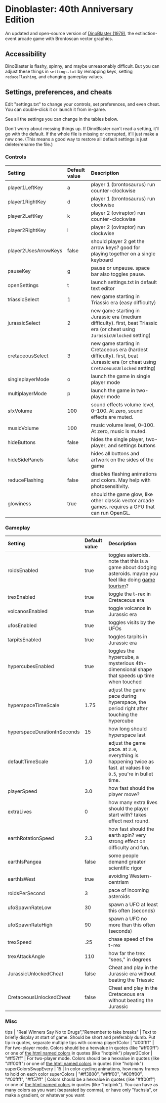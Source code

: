 # Dinoblaster: 40th Anniversary Edition
An updated and open-source version of [DinoBlaster (1979)](http://store.steampowered.com/app/653960/DinoBlaster/), the extinction-event arcade game with Brontoscan vector graphics.

## Accessibility
DinoBlaster is flashy, spinny, and maybe unreasonably difficult. But you can adjust these things in `settings.txt` by remapping keys, setting `reduceFlashing`, and changing gameplay values.

## Settings, preferences, and cheats
Edit "settings.txt" to change your controls, set preferences, and even cheat. You can double-click it or launch it from in-game.

See all the settings you can change in the tables below.

Don't worry about messing things up. If DinoBlaster can't read a setting, it'll go with the default. If the whole file is missing or corrupted, it'll just make a new one. (This means a good way to restore all default settings is just delete/rename the file.)

### Controls
Setting | Default value  | Description
:--- |:---|:---
player1LeftKey | a | player 1 (brontosaurus) run counter-clockwise
player1RightKey | d | player 1 (brontosaurus) run clockwise
player2LeftKey | k | player 2 (oviraptor) run counter-clockwise
player2RightKey | l | player 2 (oviraptor) run clockwise
player2UsesArrowKeys | false | should player 2 get the arrow keys? good for playing together on a single keyboard
pauseKey | g | pause or unpause. space bar also toggles pause.
openSettings | t | launch settings.txt in default text editor
triassicSelect | 1 | new game starting in Triassic era (easy difficulty)
jurassicSelect | 2 | new game starting in Jurassic era (medium difficulty). first, beat Triassic era (or cheat using `JurassicUnlocked` setting)
cretaceousSelect | 3 | new game starting in Cretaceous era (hardest difficulty). first, beat Jurassic era (or cheat using `CretaceousUnlocked` setting)
singleplayerMode | o | launch the game in single player mode
multiplayerMode | p | launch the game in two-player mode
sfxVolume | 100 | sound effects volume level, 0–100. At zero, sound effects are muted. 
musicVolume | 100 | music volume level, 0–100. At zero, music is muted. 
hideButtons | false | hides the single player, two-player, and settings buttons
hideSidePanels | false | hides all buttons and artwork on the sides of the game
reduceFlashing | false | disables flashing animations and colors. May help with photosensitivity.
glowiness | true | should the game glow, like other classic vector arcade games. requires a GPU that can run OpenGL.

### Gameplay
Setting | Default value | Description
:--- |:---|:---
roidsEnabled | true | toggles asteroids. note that this is a game about dodging asteroids. maybe you feel like doing [game tourism](http://vectorpoem.com/tourism/)?
trexEnabled | true | toggle the t-rex in Cretaceous era
volcanosEnabled | true | toggle volcanos in Jurassic era
ufosEnabled | true | toggles visits by the UFOs
tarpitsEnabled | true | toggles tarpits in Jurassic era
hypercubesEnabled | true | toggles the hypercube, a mysterious 4th-dimensional shape that speeds up time when touched
hyperspaceTimeScale | 1.75 | adjust the game pace during hyperspace, the period right after touching the hypercube
hyperspaceDurationInSeconds | 15 | how long should hyperspace last
defaultTimeScale | 1.0 | adjust the game pace. at `2.0`, everything is happening twice as fast. at values like `0.5`, you're in bullet time.
playerSpeed | 3.0 | how fast should the player move?
extraLives | 0 | how many extra lives should the player start with? takes effect next round.
earthRotationSpeed | 2.3 | how fast should the earth spin? very strong effect on difficulty and fun.
earthIsPangea | false | some people demand greater scientific rigor
earthIsWest | true | avoiding Western-centrism
roidsPerSecond | 3 | pace of incoming asteroids
ufoSpawnRateLow | 30 | spawn a UFO at least this often (seconds)
ufoSpawnRateHigh | 90 | spawn a UFO no more than this often (seconds)
trexSpeed | .25 | chase speed of the t-rex
trexAttackAngle | 110 | how far the trex "sees," in degrees
JurassicUnlockedCheat | false | Cheat and play in the Jurassic era without beating the Triassic
CretaceousUnlockedCheat | false | Cheat and play in the Cretaceous era without beating the Jurassic

### Misc
tips | "Real Winners Say No to Drugs","Remember to take breaks" | Text to briefly display at start of game. Should be short and preferably dumb. Put tip in quotes, separate multiple tips with comma
player1Color | "#00ffff" | For two-player mode. Colors should be a hexvalue in quotes (like "#ff00ff") or one of [the html named colors](https://en.wikipedia.org/wiki/Web_colors#Extended_colors) in quotes (like "hotpink")
player2Color | "#ff57ff" | For two-player mode. Colors should be a hexvalue in quotes (like "#ff00ff") or one of [the html named colors](https://en.wikipedia.org/wiki/Web_colors#Extended_colors) in quotes (like "hotpink")
superColorsSwapEvery | 15 | In color-cycling animations, how many frames to hold on each color
superColors | "#ff3800", "#ffff00", "#00ff00", "#00ffff", "#ff57ff" | Colors should be a hexvalue in quotes (like "#ff00ff") or one of [the html named colors](https://en.wikipedia.org/wiki/Web_colors#Extended_colors) in quotes (like "hotpink"). You can have as many colors as you want (separated by comma), or have only "fuchsia", or make a gradient, or whatever you want